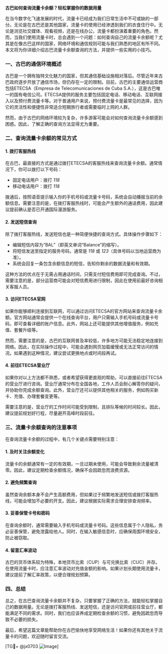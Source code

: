 **古巴如何查询流量卡余额？轻松掌握你的数据用量**

在当今数字化飞速发展的时代，流量卡已经成为我们日常生活中不可或缺的一部分。无论是在古巴还是其他国家，流量卡的使用已经渗透到我们的衣食住行中。无论是浏览社交媒体、观看视频，还是在线办公，流量卡都扮演着重要的角色。然而，当我们使用流量卡时，总会遇到一个问题：如何查询自己的流量卡余额呢？尤其是在像古巴这样的国家，网络环境和通信规则可能与我们熟悉的地区有所不同。本文将为你详细介绍古巴流量卡余额查询的方法，并提供一些实用的小技巧。

### 一、古巴的通信环境概述

古巴是一个拥有独特文化魅力的国家，但其通信基础设施相对落后。尽管近年来古巴政府逐步开放了通信市场，但仍存在一定的限制。目前，古巴的主要通信运营商包括ETECSA（Empresa de Telecomunicaciones de Cuba S.A.），这是古巴唯一的国有电信公司。ETECSA提供的服务主要包括固定电话、移动电话、互联网接入以及预付费流量卡等。对于普通用户来说，预付费流量卡是最常见的选择，因为它的灵活性和便捷性非常适合短期旅行者或需要临时上网的人群。

然而，由于古巴的网络环境较为复杂，许多游客可能会对如何查询流量卡余额感到困惑。因此，了解正确的查询方法显得尤为重要。

### 二、查询流量卡余额的常见方式

#### 1. **拨打客服热线**
在古巴，最直接的方式是通过拨打ETECSA的客服热线来查询流量卡余额。通常情况下，你可以拨打以下号码：
- 固定电话用户：拨打 *118*
- 移动电话用户：拨打 *118*

拨通后，按照语音提示输入你的手机号码或流量卡号码，系统会自动播报当前的余额信息。需要注意的是，在拨打客服热线时，可能会产生额外的通话费用，因此建议提前确认是否已开通国际漫游服务。

#### 2. **发送短信查询**
除了拨打客服热线，发送短信也是一种简便快捷的查询方式。具体操作步骤如下：
- 编辑短信内容为“BAL”（即英文单词“Balance”的缩写）。
- 将短信发送至指定的服务号码，通常是 *118* 或 *123*（具体号码以当地运营商为准）。
- 系统会回复一条包含余额信息的短信，告知你剩余的数据流量和有效期。

这种方法的优点在于无需占用通话时间，只需支付短信费用即可完成查询。不过，需要注意的是，部分运营商可能会对短信费用进行限制，因此在使用前最好咨询相关客服人员。

#### 3. **访问ETECSA官网**
如果你能够顺利连接到互联网，可以通过访问ETECSA的官方网站来查询流量卡余额。官方网站通常会提供一个在线查询平台，用户只需输入手机号码或流量卡号码，即可查看详细的账户信息。此外，网站上还可能提供其他增值服务，例如充值、套餐升级等。

然而，需要注意的是，古巴的互联网普及率较低，许多地方可能无法稳定地连接到网络。因此，在实际操作过程中，可能会遇到网页加载缓慢或无法正常访问的情况。如果遇到这种情况，建议尝试更换地点或时间段再试。

#### 4. **前往ETECSA营业厅**
如果你对以上方法都不熟悉，或者希望获得更直观的帮助，可以直接前往ETECSA的营业厅进行咨询。营业厅通常分布在全国各地，工作人员会耐心解答你的疑问，并协助你完成余额查询。此外，营业厅还可以提供其他相关的服务，例如购买新卡、充值、办理套餐变更等。

需要注意的是，营业厅的工作时间可能受到限制，且排队等候的时间较长。因此，建议提前规划好行程，尽量避开高峰时段前往。

### 三、流量卡余额查询的注意事项

在查询流量卡余额的过程中，有几个关键点需要特别注意：

#### 1. **及时关注余额变化**
流量卡的余额通常有一定的有效期，一旦过期未使用，可能会导致剩余流量被清零。因此，建议定期检查余额情况，确保不会因疏忽而浪费资源。

#### 2. **避免频繁查询**
虽然查询余额本身不会产生高额费用，但如果过于频繁地发送短信或拨打客服热线，可能会增加不必要的开支。因此，建议根据实际需求合理安排查询频率。

#### 3. **妥善保管卡号和密码**
在查询余额时，通常需要输入手机号码或流量卡号码。这些信息属于个人隐私，务必妥善保管，避免泄露给他人。同时，在输入敏感信息时，应确保周围环境安全，防止被窃取。

#### 4. **留意汇率波动**
古巴的货币体系较为特殊，本地货币比索（CUP）与可兑换比索（CUC）并存。在使用流量卡时，应注意汇率波动对充值金额的影响。如果计划长期使用流量卡，建议提前了解汇率政策，以便合理规划预算。

### 四、总结

总之，在古巴查询流量卡余额并不复杂，只要掌握了正确的方法，就能轻松掌握自己的数据用量。无论是拨打客服热线、发送短信，还是访问官网或前往营业厅，都能满足不同的需求。同时，我们也应该养成定期检查余额的习惯，避免因疏忽而导致不必要的损失。

最后，希望这篇文章能帮助你在古巴愉快地享受网络生活！如果你还有其他关于流量卡的问题，欢迎随时留言交流。

[TG💪+ @jx0703 ![Image](https://github.com/user-attachments/assets/dbca1d08-cadb-493c-b0ec-ad6f7a83f270)]